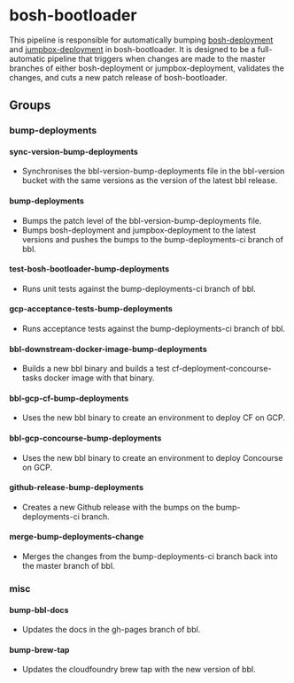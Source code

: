 # bosh-bootloader

This pipeline is responsible for automatically bumping
[bosh-deployment](https://github.com/cloudfoundry/bosh-deployment) and
[jumpbox-deployment](https://github.com/cloudfoundry/jumpbox-deployment)
in bosh-bootloader. It is designed to be a full-automatic pipeline that triggers
when changes are made to the master branches of either bosh-deployment or
jumpbox-deployment, validates the changes, and cuts a new patch release of
bosh-bootloader.

## Groups

### bump-deployments

#### sync-version-bump-deployments
* Synchronises the bbl-version-bump-deployments file in the bbl-version bucket
  with the same versions as the version of the latest bbl release.

#### bump-deployments
* Bumps the patch level of the bbl-version-bump-deployments file.
* Bumps bosh-deployment and jumpbox-deployment to the latest versions and pushes
  the bumps to the bump-deployments-ci branch of bbl.

#### test-bosh-bootloader-bump-deployments
* Runs unit tests against the bump-deployments-ci branch of bbl.

#### gcp-acceptance-tests-bump-deployments
* Runs acceptance tests against the bump-deployments-ci branch of bbl.

#### bbl-downstream-docker-image-bump-deployments
* Builds a new bbl binary and builds a test cf-deployment-concourse-tasks docker
  image with that binary.

#### bbl-gcp-cf-bump-deployments
* Uses the new bbl binary to create an environment to deploy CF on GCP.

#### bbl-gcp-concourse-bump-deployments
* Uses the new bbl binary to create an environment to deploy Concourse on GCP.

#### github-release-bump-deployments
* Creates a new Github release with the bumps on the bump-deployments-ci branch.

#### merge-bump-deployments-change
* Merges the changes from the bump-deployments-ci branch back into the master
  branch of bbl.

### misc

#### bump-bbl-docs
* Updates the docs in the gh-pages branch of bbl.

#### bump-brew-tap
* Updates the cloudfoundry brew tap with the new version of bbl.
